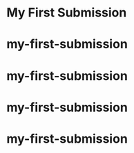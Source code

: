 # My First Submission
# my-first-submission
# my-first-submission
# my-first-submission
# my-first-submission
